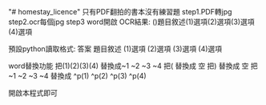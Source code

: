 "# homestay_licence" 
只有PDF翻拍的書本沒有練習題
step1.PDF轉jpg
step2.ocr每個jpg
step3 word開啟
OCR結果:
()題目敘述(1)選項(2)選項(3)選項(4)選項

預設python讀取格式:
答案 題目敘述
(1)選項
(2)選項
(3)選項
(4)選項

word替換功能 把(1)(2)(3)(4)
替換成~1 ~2 ~3 ~4
把( 替換成 空
把) 替換成 空
把~1 ~2 ~3 ~4
替換成
^p(1) ^p(2) ^p(3) ^p(4)

開啟本程式即可
